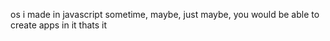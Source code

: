 os i made in javascript
sometime, maybe, just maybe, you would be able to create apps in it
thats it
